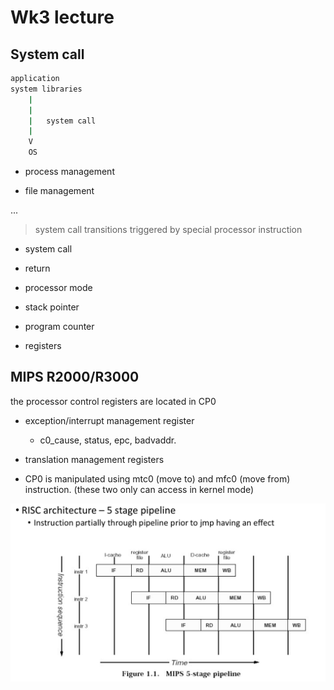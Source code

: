 # Wk3 lecture

## System call

```bash
application
system libraries
    |
    |
    |   system call
    |
    V
    OS
```

* process management

* file management

...

> system call transitions triggered by special processor instruction

* system call

* return

* processor mode

* stack pointer

* program counter

* registers

## MIPS R2000/R3000

the processor control registers are located in CP0

* exception/interrupt management register
  * c0_cause, status, epc, badvaddr.



* translation management registers

* CP0 is manipulated using mtc0 (move to) and mfc0 (move from) instruction. (these two only can access in kernel mode)


![image](../../../img/3231/Screen%20Shot%202020-06-17%20at%203.09.34%20pm.png)